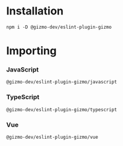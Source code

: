 # Installation

```
npm i -D @gizmo-dev/eslint-plugin-gizmo
```

# Importing

### JavaScript
```
@gizmo-dev/eslint-plugin-gizmo/javascript
```

### TypeScript
```
@gizmo-dev/eslint-plugin-gizmo/typescript
```

### Vue
```
@gizmo-dev/eslint-plugin-gizmo/vue
```